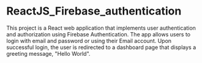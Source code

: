 # ReactJS_Firebase_authentication
This project is a React web application that implements user authentication and authorization using Firebase Authentication. The app allows users to login with email and password or using their Email account. Upon successful login, the user is redirected to a dashboard page that displays a greeting message, "Hello World". 
